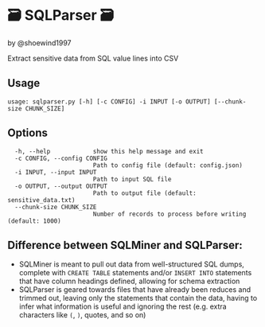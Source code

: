 # 🗃️ SQLParser 🗃️ 
by @shoewind1997

Extract sensitive data from SQL value lines into CSV

## Usage

`usage: sqlparser.py [-h] [-c CONFIG] -i INPUT [-o OUTPUT] [--chunk-size CHUNK_SIZE]`

## Options
```
  -h, --help            show this help message and exit
  -c CONFIG, --config CONFIG
                        Path to config file (default: config.json)
  -i INPUT, --input INPUT
                        Path to input SQL file
  -o OUTPUT, --output OUTPUT
                        Path to output file (default: sensitive_data.txt)
  --chunk-size CHUNK_SIZE
                        Number of records to process before writing (default: 1000)
```

## Difference between SQLMiner and SQLParser:
 - SQLMiner is meant to pull out data from well-structured SQL dumps, complete with `CREATE TABLE` statements and/or `INSERT INTO` statements that have column headings defined, allowing for schema extraction
 - SQLParser is geared towards files that have already been reduces and trimmed out, leaving only the statements that contain the data, having to infer what information is useful and ignoring the rest (e.g. extra characters like `(`, `)`, quotes, and so on)